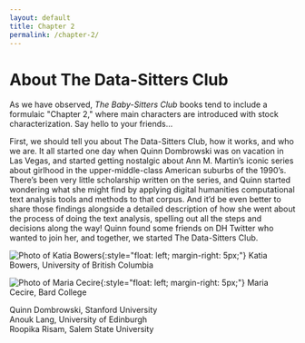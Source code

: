```yaml
---
layout: default
title: Chapter 2
permalink: /chapter-2/
---
```


# About The Data-Sitters Club

As we have observed, _The Baby-Sitters Club_ books tend to include a formulaic "Chapter 2," where main characters are introduced with stock characterization. Say hello to your friends...

First, we should tell you about The Data-Sitters Club, how it works, and who we are. It all started one day when Quinn Dombrowski was on vacation in Las Vegas, and started getting nostalgic about Ann M. Martin’s iconic series about girlhood in the upper-middle-class American suburbs of the 1990’s. There’s been very little scholarship written on the series, and Quinn started wondering what she might find by applying digital humanities computational text analysis tools and methods to that corpus. And it’d be even better to share those findings alongside a detailed description of how she went about the process of doing the text analysis, spelling out all the steps and decisions along the way! Quinn found some friends on DH Twitter who wanted to join her, and together, we started The Data-Sitters Club.

![Photo of Katia Bowers](https://github.com/datasittersclub/site/blob/master/katiapic.jpg?raw=true){:style="float: left; margin-right: 5px;"} Katia Bowers, University of British Columbia

![Photo of Maria Cecire](https://raw.githubusercontent.com/datasittersclub/site/master/mariapic.jpeg){:style="float: left; margin-right: 5px;"} Maria Cecire, Bard College

Quinn Dombrowski, Stanford University  
Anouk Lang, University of Edinburgh  
Roopika Risam, Salem State University
